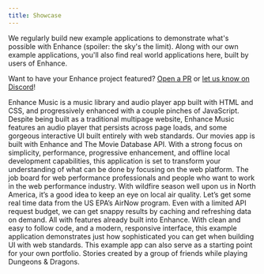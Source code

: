 ```yaml
---
title: Showcase
---
```


We regularly build new example applications to demonstrate what's possible with Enhance (spoiler: the sky's the limit). Along with our own example applications, you'll also find real world applications here, built by users of Enhance.

<doc-callout level="info" mark="🤝">

Want to have your Enhance project featured? [Open a PR](https://github.com/enhance-dev/enhance.dev/pulls) or [let us know on Discord](https://enhance.dev/discord)!

</doc-callout>

<doc-showcase title="Enhance Music" image="/_public/img/showcase/enhance-music.webp" url="https://enhance-music.com">
Enhance Music is a music library and audio player app built with HTML and CSS, and progressively enhanced with a couple pinches of JavaScript. Despite being built as a traditional multipage website, Enhance Music features an audio player that persists across page loads, and some gorgeous interactive UI built entirely with web standards.
</doc-showcase>

<doc-showcase title="Enhance Movies" image="/_public/img/showcase/enhance-movies.jpg" url="https://enhance-movies.com">
Our movies app is built with Enhance and The Movie Database API. With a strong focus on simplicity, performance, progressive enhancement, and offline local development capabilities, this application is set to transform your understanding of what can be done by focusing on the web platform.
</doc-showcase>

<doc-showcase title="Perfwork" contributor="Tim Kadlec" contributor-url="https://timkadlec.com/" image="/_public/img/showcase/perfwork.jpg" url="https://www.perfwork.com">
The job board for web performance professionals and people who want to work in the web performance industry.
</doc-showcase>

<doc-showcase title="Air Quality Index" image="/_public/img/showcase/aqi.jpg" url="https://invent-k6b.begin.app/">
With wildfire season well upon us in North America, it’s a good idea to keep an eye on local air quality. Let’s get some real time data from the US EPA’s AirNow program. Even with a limited API request budget, we can get snappy results by caching and refreshing data on demand. All with features already built into Enhance.
</doc-showcase>

<doc-showcase title="Design Portfolio" image="/_public/img/showcase/design-portfolio.jpg" url="https://snow-wfi.begin.app/">
With clean and easy to follow code, and a modern, responsive interface, this example application demonstrates just how sophisticated you can get when building UI with web standards. This example app can also serve as a starting point for your own portfolio.
</doc-showcase>

<doc-showcase title="Notes from the Underdark" contributor="Jonathan Lipps" contributor-url="https://jlipps.com/" image="/_public/img/showcase/underdark.jpg" url="https://underdark.quest/">
Stories created by a group of friends while playing Dungeons & Dragons.
</doc-showcase>

